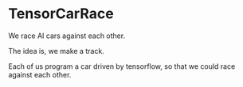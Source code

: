 # TensorCarRace
We race AI cars against each other.

The idea is, we make a track.

Each of us program a car driven by tensorflow, so that we could race against each other.
